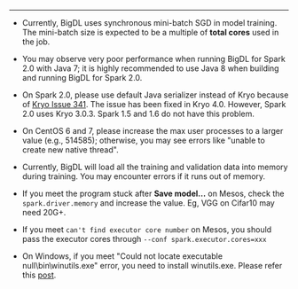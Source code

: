 

---
* Currently, BigDL uses synchronous mini-batch SGD in model training. The mini-batch size is expected to be a multiple of **total cores** used in the job.

* You may observe very poor performance when running BigDL for Spark 2.0 with Java 7; it is highly recommended to use Java 8 when building and running BigDL for Spark 2.0.

* On Spark 2.0, please use default Java serializer instead of Kryo because of [Kryo Issue 341](https://github.com/EsotericSoftware/kryo/issues/341). The issue has been fixed in Kryo 4.0. However, Spark 2.0 uses Kryo 3.0.3. Spark 1.5 and 1.6 do not have this problem.

* On CentOS 6 and 7, please increase the max user processes to a larger value (e.g., 514585); otherwise, you may see errors like "unable to create new native thread".

* Currently, BigDL will load all the training and validation data into memory during training. You may encounter errors if it runs out of memory.

* If you meet the program stuck after **Save model...** on Mesos, check the `spark.driver.memory` and increase the value. Eg, VGG on Cifar10 may need 20G+.

* If you meet `can't find executor core number` on Mesos, you should pass the executor cores through `--conf spark.executor.cores=xxx`

* On Windows, if you meet "Could not locate executable null\bin\winutils.exe" error, you need to install winutils.exe. Please refer this [post](https://stackoverflow.com/questions/35652665/java-io-ioexception-could-not-locate-executable-null-bin-winutils-exe-in-the-ha).
